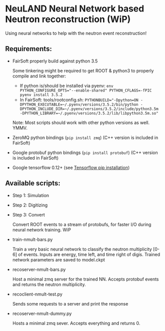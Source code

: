 # NeuLAND Neural Network based Neutron reconstruction (WiP)

Using neural networks to help with the neutron event reconstruction!


## Requirements:
- FairSoft properly build against python 3.5

	Some tinkering might be required to get ROOT & python3 to properly compile and link together:
	- If python is/should be installed via pyenv: `env PYTHON_CONFIGURE_OPTS="--enable-shared" PYTHON_CFLAGS=-fPIC pyenv install 3.5.2`
	- In FairSoft: tools/rootconfig.sh: `PYTHONBUILD="-Dpython=ON -DPYTHON_EXECUTABLE=~/.pyenv/versions/3.5.2/bin/python -DPYTHON_INCLUDE_DIR=~/.pyenv/versions/3.5.2/include/python3.5m -DPYTHON_LIBRARY=~/.pyenv/versions/3.5.2/lib/libpython3.5m.so"`

	Note: Most scripts should work with other python versions as well. YMMV.
- ZeroMQ python bindings (`pip install zmq`) (C++ version is included in FairSoft)
- Google protobuf python bindings (`pip install protobuf`) (C++ version is included in FairSoft)
- Google tensorflow 0.12+ (see [Tensorflow pip installation](https://www.tensorflow.org/get_started/os_setup#pip_installation))


## Available scripts:

- Step 1: Simulation

- Step 2: Digitizing

- Step 3: Convert

	Convert ROOT events to a stream of protobufs, for faster I/O during neural network training. WiP

- train-nmult-bars.py

	Train a very basic neural network to classify the neutron multiplicity [0-6] of events. Inputs are energy, time left, and time right of digis. Trained network parameters are saved to model.ckpt

- recoserver-nmult-bars.py

	Host a minimal zmq server for the trained NN. Accepts protobuf events and returns the neutron multiplicity.

- recoclient-nmult-test.py

	Sends some requests to a server and print the response

- recoserver-nmult-dummy.py

	Hosts a minimal zmq sever. Accepts everything and returns 0.
